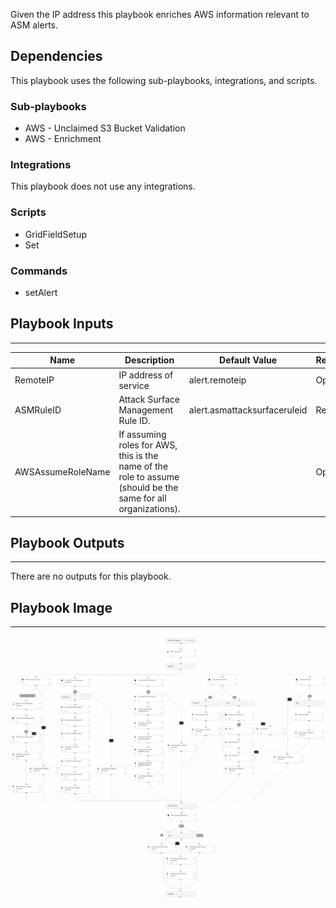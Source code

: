 Given the IP address this playbook enriches AWS information relevant to ASM alerts.

## Dependencies

This playbook uses the following sub-playbooks, integrations, and scripts.

### Sub-playbooks

* AWS - Unclaimed S3 Bucket Validation
* AWS - Enrichment

### Integrations

This playbook does not use any integrations.

### Scripts

* GridFieldSetup
* Set

### Commands

* setAlert

## Playbook Inputs

---

| **Name** | **Description** | **Default Value** | **Required** |
| --- | --- | --- | --- |
| RemoteIP | IP address of service | alert.remoteip | Optional |
| ASMRuleID | Attack Surface Management Rule ID. | alert.asmattacksurfaceruleid | Required |
| AWSAssumeRoleName | If assuming roles for AWS, this is the name of the role to assume \(should be the same for all organizations\). |  | Optional |

## Playbook Outputs

---
There are no outputs for this playbook.

## Playbook Image

---

![Cortex ASM - AWS Enrichment](../doc_files/Cortex_ASM_-_AWS_Enrichment.png)
